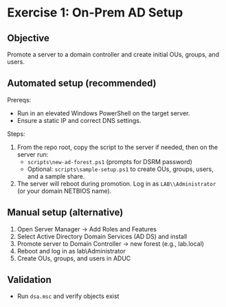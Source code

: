 # Exercise 1: On-Prem AD Setup

## Objective

Promote a server to a domain controller and create initial OUs, groups, and users.

## Automated setup (recommended)

Prereqs:

- Run in an elevated Windows PowerShell on the target server.
- Ensure a static IP and correct DNS settings.

Steps:

1. From the repo root, copy the script to the server if needed, then on the server run:
	- `scripts\new-ad-forest.ps1` (prompts for DSRM password)
	- Optional: `scripts\sample-setup.ps1` to create OUs, groups, users, and a sample share.
2. The server will reboot during promotion. Log in as `LAB\\Administrator` (or your domain NETBIOS name).

## Manual setup (alternative)

1. Open Server Manager → Add Roles and Features
2. Select Active Directory Domain Services (AD DS) and install
3. Promote server to Domain Controller → new forest (e.g., lab.local)
4. Reboot and log in as lab\\Administrator
5. Create OUs, groups, and users in ADUC

## Validation

- Run `dsa.msc` and verify objects exist
